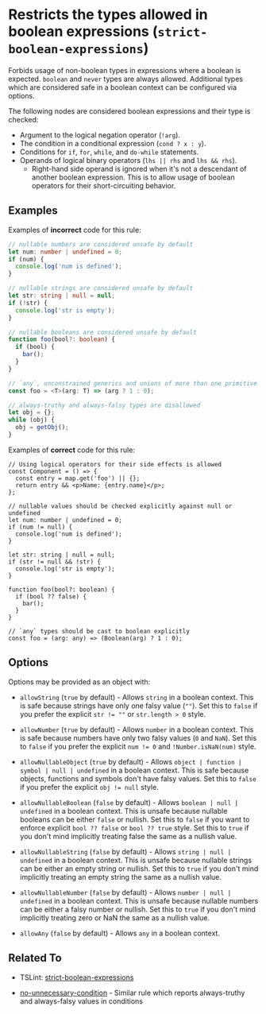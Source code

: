 # Restricts the types allowed in boolean expressions (`strict-boolean-expressions`)

Forbids usage of non-boolean types in expressions where a boolean is expected.
`boolean` and `never` types are always allowed.
Additional types which are considered safe in a boolean context can be configured via options.

The following nodes are considered boolean expressions and their type is checked:

- Argument to the logical negation operator (`!arg`).
- The condition in a conditional expression (`cond ? x : y`).
- Conditions for `if`, `for`, `while`, and `do-while` statements.
- Operands of logical binary operators (`lhs || rhs` and `lhs && rhs`).
  - Right-hand side operand is ignored when it's not a descendant of another boolean expression.
    This is to allow usage of boolean operators for their short-circuiting behavior.

## Examples

Examples of **incorrect** code for this rule:

```ts
// nullable numbers are considered unsafe by default
let num: number | undefined = 0;
if (num) {
  console.log('num is defined');
}

// nullable strings are considered unsafe by default
let str: string | null = null;
if (!str) {
  console.log('str is empty');
}

// nullable booleans are considered unsafe by default
function foo(bool?: boolean) {
  if (bool) {
    bar();
  }
}

// `any`, unconstrained generics and unions of more than one primitive type are disallowed
const foo = <T>(arg: T) => (arg ? 1 : 0);

// always-truthy and always-falsy types are disallowed
let obj = {};
while (obj) {
  obj = getObj();
}
```

Examples of **correct** code for this rule:

```tsx
// Using logical operators for their side effects is allowed
const Component = () => {
  const entry = map.get('foo') || {};
  return entry && <p>Name: {entry.name}</p>;
};

// nullable values should be checked explicitly against null or undefined
let num: number | undefined = 0;
if (num != null) {
  console.log('num is defined');
}

let str: string | null = null;
if (str != null && !str) {
  console.log('str is empty');
}

function foo(bool?: boolean) {
  if (bool ?? false) {
    bar();
  }
}

// `any` types should be cast to boolean explicitly
const foo = (arg: any) => (Boolean(arg) ? 1 : 0);
```

## Options

Options may be provided as an object with:

- `allowString` (`true` by default) -
  Allows `string` in a boolean context.
  This is safe because strings have only one falsy value (`""`).
  Set this to `false` if you prefer the explicit `str != ""` or `str.length > 0` style.

- `allowNumber` (`true` by default) -
  Allows `number` in a boolean context.
  This is safe because numbers have only two falsy values (`0` and `NaN`).
  Set this to `false` if you prefer the explicit `num != 0` and `!Number.isNaN(num)` style.

- `allowNullableObject` (`true` by default) -
  Allows `object | function | symbol | null | undefined` in a boolean context.
  This is safe because objects, functions and symbols don't have falsy values.
  Set this to `false` if you prefer the explicit `obj != null` style.

- `allowNullableBoolean` (`false` by default) -
  Allows `boolean | null | undefined` in a boolean context.
  This is unsafe because nullable booleans can be either `false` or nullish.
  Set this to `false` if you want to enforce explicit `bool ?? false` or `bool ?? true` style.
  Set this to `true` if you don't mind implicitly treating false the same as a nullish value.

- `allowNullableString` (`false` by default) -
  Allows `string | null | undefined` in a boolean context.
  This is unsafe because nullable strings can be either an empty string or nullish.
  Set this to `true` if you don't mind implicitly treating an empty string the same as a nullish value.

- `allowNullableNumber` (`false` by default) -
  Allows `number | null | undefined` in a boolean context.
  This is unsafe because nullable numbers can be either a falsy number or nullish.
  Set this to `true` if you don't mind implicitly treating zero or NaN the same as a nullish value.

- `allowAny` (`false` by default) -
  Allows `any` in a boolean context.

## Related To

- TSLint: [strict-boolean-expressions](https://palantir.github.io/tslint/rules/strict-boolean-expressions)

- [no-unnecessary-condition](./no-unnecessary-condition.md) - Similar rule which reports always-truthy and always-falsy values in conditions
